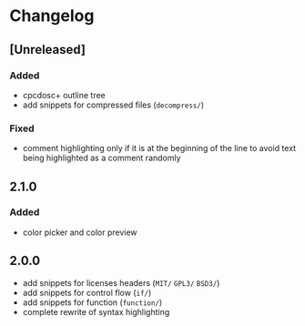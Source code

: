 # Changelog

## [Unreleased]
### Added
- cpcdosc+ outline tree
- add snippets for compressed files (`decompress/`)
### Fixed
- comment highlighting only if it is at the beginning of the line to avoid text being highlighted as a comment randomly 

## 2.1.0
### Added
- color picker and color preview 

## 2.0.0
- add snippets for licenses headers (`MIT/` `GPL3/` `BSD3/`)
- add snippets for control flow (`if/`)
- add snippets for function (`function/`)
- complete rewrite of syntax highlighting